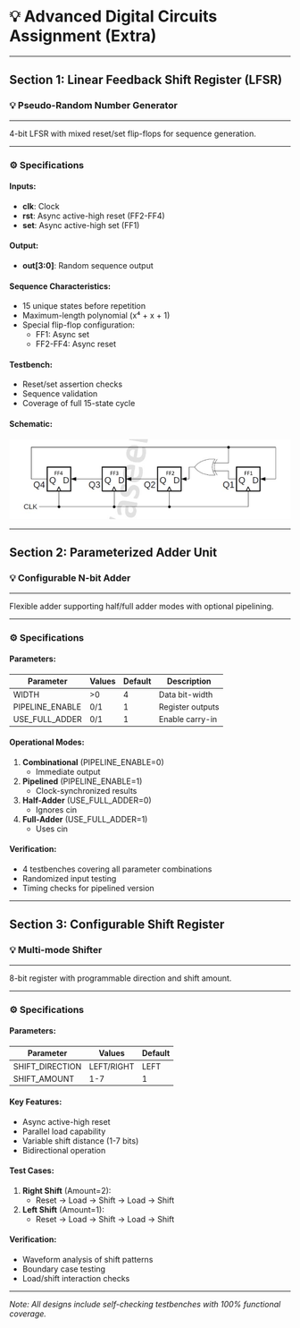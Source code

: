 # 💡 Advanced Digital Circuits Assignment (Extra)

---

## Section 1: Linear Feedback Shift Register (LFSR)

### 💡 Pseudo-Random Number Generator

---

4-bit LFSR with mixed reset/set flip-flops for sequence generation.

---

### ⚙️ Specifications

#### Inputs:
- **clk**: Clock
- **rst**: Async active-high reset (FF2-FF4)
- **set**: Async active-high set (FF1)

#### Output:
- **out[3:0]**: Random sequence output

#### Sequence Characteristics:
- 15 unique states before repetition
- Maximum-length polynomial (x⁴ + x + 1)
- Special flip-flop configuration:
  - FF1: Async set
  - FF2-FF4: Async reset

#### Testbench:
- Reset/set assertion checks
- Sequence validation
- Coverage of full 15-state cycle

#### Schematic:

![LFSR Schematic](https://github.com/Mina-Fathy23/Digital_Design_Diploma/blob/0f3ed7228ea0397bc6ecc8d76b56e5672921c0ea/Week_4/Extra_Assignment/Schematic_1.jpg)

---

## Section 2: Parameterized Adder Unit

### 💡 Configurable N-bit Adder

---

Flexible adder supporting half/full adder modes with optional pipelining.

---

### ⚙️ Specifications

#### Parameters:
| Parameter | Values | Default | Description |
|-----------|--------|---------|-------------|
| WIDTH | >0 | 4 | Data bit-width |
| PIPELINE_ENABLE | 0/1 | 1 | Register outputs |
| USE_FULL_ADDER | 0/1 | 1 | Enable carry-in |

#### Operational Modes:
1. **Combinational** (PIPELINE_ENABLE=0)
   - Immediate output
2. **Pipelined** (PIPELINE_ENABLE=1)
   - Clock-synchronized results
3. **Half-Adder** (USE_FULL_ADDER=0)
   - Ignores cin
4. **Full-Adder** (USE_FULL_ADDER=1)
   - Uses cin

#### Verification:
- 4 testbenches covering all parameter combinations
- Randomized input testing
- Timing checks for pipelined version

---

## Section 3: Configurable Shift Register

### 💡 Multi-mode Shifter

---

8-bit register with programmable direction and shift amount.

---

### ⚙️ Specifications

#### Parameters:
| Parameter | Values | Default |
|-----------|--------|---------|
| SHIFT_DIRECTION | LEFT/RIGHT | LEFT |
| SHIFT_AMOUNT | 1-7 | 1 |

#### Key Features:
- Async active-high reset
- Parallel load capability
- Variable shift distance (1-7 bits)
- Bidirectional operation

#### Test Cases:
1. **Right Shift** (Amount=2):
   - Reset → Load → Shift → Load → Shift
2. **Left Shift** (Amount=1):
   - Reset → Load → Shift → Load → Shift

#### Verification:
- Waveform analysis of shift patterns
- Boundary case testing
- Load/shift interaction checks

---

*Note: All designs include self-checking testbenches with 100% functional coverage.*
